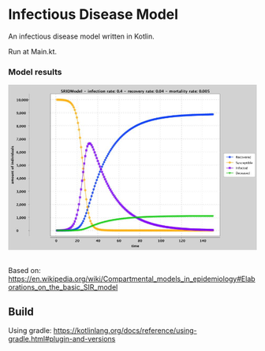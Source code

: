 # Infectious Disease Model

An infectious disease model written in Kotlin.

Run at Main.kt.

### Model results

![Results](https://github.com/davimi/infectious_disease_modelling/blob/master/SRIDModel.jpg "Results")

##

Based on: https://en.wikipedia.org/wiki/Compartmental_models_in_epidemiology#Elaborations_on_the_basic_SIR_model

## Build

Using gradle: https://kotlinlang.org/docs/reference/using-gradle.html#plugin-and-versions

